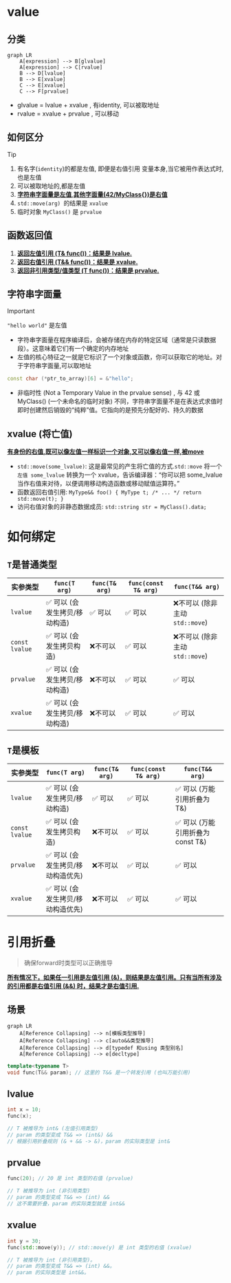 # value

## 分类

```mermaid
graph LR
    A[expression] --> B[glvalue]
    A[expression] --> C[rvalue]
    B --> D[lvalue]
    B --> E[xvalue]
    C --> E[xvalue]
    C --> F[prvalue]
```

- glvalue = lvalue + xvalue , 有identity, 可以被取地址
- rvalue = xvalue + prvalue , 可以移动

## 如何区分

> [!Tip]
> 1. 有名字(`identity`)的都是左值, 即便是右值引用 变量本身,当它被用作表达式时,也是左值
> 2. 可以被取地址的,都是左值
> 3. <ins>**字符串字面量是左值**</ins>,<ins>**其他字面量(42/MyClass{})是右值**</ins>
> 4. `std::move(arg) `的结果是 `xvalue`
> 5. 临时对象 `MyClass()` 是 `prvalue`


## 函数返回值

1. <ins>**返回左值引用 (T& func())：结果是 lvalue.**</ins>
2. <ins>**返回右值引用 (T&& func())：结果是 xvalue.**</ins>
3. <ins>**返回非引用类型/值类型 (T func())：结果是 prvalue.**</ins>


## 字符串字面量

> [!IMPORTANT]
> `"hello world"` 是左值

- 字符串字面量在程序编译后，会被存储在内存的特定区域（通常是只读数据段）。这意味着它们有一个确定的内存地址
- 左值的核心特征之一就是它标识了一个对象或函数，你可以获取它的地址。对于字符串字面量,可以取地址
```C++
const char (*ptr_to_array)[6] = &"hello";
```
- 非临时性 (Not a Temporary Value in the prvalue sense) , 与 42 或 MyClass() (一个未命名的临时对象) 不同，字符串字面量不是在表达式求值时即时创建然后销毁的“纯粹”值。它指向的是预先分配好的、持久的数据


## xvalue (将亡值)

<ins>**有身份的右值,既可以像左值一样标识一个对象,又可以像右值一样,被move**</ins>

- `std::move(some_lvalue)`: 这是最常见的产生将亡值的方式.`std::move` 将一个`左值 some_lvalue` 转换为一个 xvalue，告诉编译器：“你可以把 some_lvalue 当作右值来对待，以便调用移动构造函数或移动赋值运算符。”
- 函数返回右值引用: `MyType&& foo() { MyType t; /* ... */ return std::move(t); }`
- 访问右值对象的非静态数据成员: `std::string str = MyClass().data;`


# 如何绑定

## `T`是普通类型

| 实参类型       | `func(T arg)`                | `func(T& arg)` | `func(const T& arg)` | `func(T&& arg)`               |
| -------------- | ---------------------------- | -------------- | -------------------- | ----------------------------- |
| `lvalue `      | ✅ 可以 (会发生拷贝/移动构造) | ✅ 可以         | ✅ 可以               | ❌不可以 (除非主动`std::move`) |
| `const lvalue` | ✅ 可以 (会发生拷贝构造)      | ❌不可以        | ✅ 可以               | ❌不可以 (除非主动`std::move`) |
| `prvalue`      | ✅ 可以 (会发生拷贝/移动构造) | ❌不可以        | ✅ 可以               | ✅ 可以                        |
| `xvalue`       | ✅ 可以 (会发生拷贝/移动构造) | ❌不可以        | ✅ 可以               | ✅ 可以                        |


## `T`是模板

| 实参类型       | `func(T arg)`                    | `func(T& arg)` | `func(const T& arg)` | `func(T&& arg)`                  |
| -------------- | -------------------------------- | -------------- | -------------------- | -------------------------------- |
| `lvalue `      | ✅ 可以 (会发生拷贝/移动构造)     | ✅ 可以         | ✅ 可以               | ✅ 可以 (万能引用折叠为 T&)       |
| `const lvalue` | ✅ 可以 (会发生拷贝构造)          | ❌不可以        | ✅ 可以               | ✅ 可以 (万能引用折叠为 const T&) |
| `prvalue`      | ✅ 可以 (会发生拷贝/移动构造优先) | ❌不可以        | ✅ 可以               | ✅ 可以                           |
| `xvalue`       | ✅ 可以 (会发生拷贝/移动构造优先) | ❌不可以        | ✅ 可以               | ✅ 可以                           |

# 引用折叠

> 确保forward时类型可以正确推导

<ins>**所有情况下，如果任一引用是左值引用 (&)，则结果是左值引用。只有当所有涉及的引用都是右值引用 (&&) 时，结果才是右值引用.**</ins>


## 场景 

```mermaid
graph LR
    A[Reference Collapsing] --> n[模板类型推导]
    A[Reference Collapsing] --> c[auto&&类型推导]
    A[Reference Collapsing] --> d[typedef 和using 类型别名]
    A[Reference Collapsing] --> e[decltype]
```


```c++
template<typename T>
void func(T&& param); // 这里的 T&& 是一个转发引用 (也叫万能引用)
```

## lvalue

```C++
int x = 10;
func(x); 

// T 被推导为 int& (左值引用类型)
// param 的类型变成 T&& => (int&) &&
// 根据引用折叠规则 (& + && -> &)，param 的实际类型是 int&
```

## prvalue

```c++
func(20); // 20 是 int 类型的右值 (prvalue)

// T 被推导为 int (非引用类型) 
// param 的类型变成 T&& => (int) &&
// 这不需要折叠，param 的实际类型就是 int&&
```

## xvalue

```c++
int y = 30;
func(std::move(y)); // std::move(y) 是 int 类型的右值 (xvalue)

// T 被推导为 int (非引用类型)。
// param 的类型变成 T&& => (int) &&。
// param 的实际类型是 int&&。
```